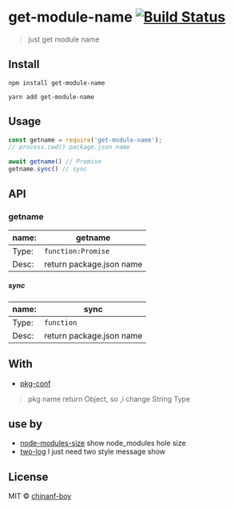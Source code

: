# get-module-name [![Build Status](https://travis-ci.org/chinanf-boy/get-module-name.svg?branch=master)](https://travis-ci.org/chinanf-boy/get-module-name)

> just get module name

## Install



```
npm install get-module-name
```

```
yarn add get-module-name
```




## Usage

```js
const getname = require('get-module-name');
// process.cwd() package.json name

await getname() // Promise
getname.sync() // sync
```


## API

### getname

 name: | getname
---------|----------
Type: | `function:Promise`
Desc: | return package.json name

##### sync

 name: | sync
---------|----------
Type: | `function`
Desc: | return package.json name

## With

- [pkg-conf](https://github.com/sindresorhus/pkg-conf)

> pkg name return Object, so ,i change String Type

## use by

- [node-modules-size](https://github.com/chinanf-boy/node-modules-size) show node_modules hole size
- [two-log](https://github.com/chinanf-boy/two-log) I just need two style message show

## License

MIT © [chinanf-boy](http://llever.com)
